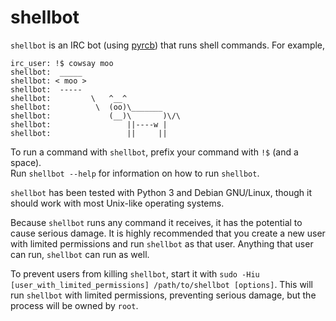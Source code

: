 # shellbot
`shellbot` is an IRC bot (using [pyrcb](https://github.com/nickolas360/pyrcb)) that runs shell commands. For example,
```
irc_user: !$ cowsay moo
shellbot:  _____
shellbot: < moo >
shellbot:  -----
shellbot:         \   ^__^
shellbot:          \  (oo)\_______
shellbot:             (__)\       )\/\
shellbot:                 ||----w |
shellbot:                 ||     ||
```

To run a command with `shellbot`, prefix your command with `!$` (and a space).  
Run `shellbot --help` for information on how to run `shellbot`.

`shellbot` has been tested with Python 3 and Debian GNU/Linux, though it should work with most Unix-like operating systems.

Because `shellbot` runs any command it receives, it has the potential to cause serious damage. It is highly recommended that you create a new user with limited permissions and run `shellbot` as that user. Anything that user can run, `shellbot` can run as well.

To prevent users from killing `shellbot`, start it with `sudo -Hiu [user_with_limited_permissions] /path/to/shellbot [options]`. This will run `shellbot` with limited permissions, preventing serious damage, but the process will be owned by `root`.
